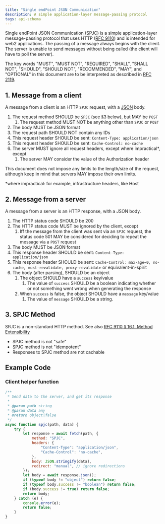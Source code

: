 ```yaml
---
title: "Single endPoint JSON Communication"
description: A simple application-layer message-passing protocol
tags: api-schema
---
```


Single endPoint JSON Communication (SPJC) is a simple application-layer message-passing protocol that uses HTTP ([RFC 9110][rfc9110]) and is intended for web2 applications. The passing of a message always begins with the client. The server is unable to send messages without being called (the client will have to poll the server).

The key words "MUST", "MUST NOT", "REQUIRED", "SHALL", "SHALL NOT", "SHOULD", "SHOULD NOT", "RECOMMENDED", "MAY", and "OPTIONAL" in this document are to be interpreted as described in [RFC 2119][rfc2119].

## 1. Message from a client

A message from a client is an HTTP `SPJC` request, with a [JSON][json] body.

1. The request method SHOULD be `SPJC` (see §3 below), but MAY be `POST`
    1. The request method MUST NOT be anything other than `SPJC` or `POST`
2. The body MUST be JSON format
3. The request path SHOULD NOT contain any IDs
4. This request header SHOULD be sent: `Content-Type: application/json`
5. This request header SHOULD be sent: `Cache-Control: no-cache`
6. The server MUST ignore all request headers, except where impractical\*, except
    1. The server MAY consider the value of the Authorization header

This document does not impose any limits to the length/size of the request, although keep in mind that servers MAY impose their own limits.

\*where impractical: for example, infrastructure headers, like Host

## 2. Message from a server

A message from a server is an HTTP response, with a JSON body.

1. The HTTP status code SHOULD be 200
2. The HTTP status code MUST be ignored by the client, except
    1. Iff the message from the client was sent via an `SPJC` request, the status code 501 MAY be considered for deciding to repeat the message via a `POST` request
3. The body MUST be JSON format
4. This response header SHOULD be sent: `Content-Type: application/json`
5. This response header SHOULD be sent: `Cache-Control: max-age=0, no-cache, must-revalidate, proxy-revalidate` or equivalent-in-spirit
6. The body (after parsing), SHOULD be an object
    1. The object SHOULD have a `success` key/value
        1. The value of `success` SHOULD be a boolean indicating whether or not something went wrong when generating the response
    2. When `success` is false, the object SHOULD have a `message` key/value
        1. The value of `message` SHOULD be a string.

## 3. SPJC Method

SPJC is a non-standard HTTP method. See also [RFC 9110 § 16.1. Method Extensibility][method-extensibility]

-   SPJC method is not "safe"
-   SPJC method is not "idempotent"
-   Responses to SPJC method are not cachable

## Example Code

### Client helper function

```js
/**
 * Send data to the server, and get its response
 *
 * @param path string
 * @param data any
 * @return object|false
 */
async function spjc(path, data) {
    try {
        let response = await fetch(path, {
            method: "SPJC",
            headers: {
                "Content-Type": "application/json",
                "Cache-Control": "no-cache",
            },
            body: JSON.stringify(data),
            redirect: "manual", // ignore redirections
        });
        let body = await response.json();
        if (typeof body != "object") return false;
        if (typeof body.success != "boolean") return false;
        if (body.success != true) return false;
        return body;
    } catch (e) {
        console.error(e);
        return false;
    }
}
```

[json]: https://www.json.org/json-en.html
[method-extensibility]: https://datatracker.ietf.org/doc/html/rfc9110#name-method-extensibility
[rfc2119]: https://datatracker.ietf.org/doc/html/rfc2119
[rfc9110]: https://datatracker.ietf.org/doc/html/rfc9110

